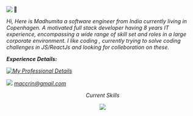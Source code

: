   
   <a href="https://www.codewars.com/users/maccrin" target="_blank"><img align="left" src="https://www.codewars.com/users/maccrin/badges/small" /></a> 
   
   
   
   👋 <p><em>Hi, Here is Madhumita a software engineer from India currently living in Copenhagen.
    A motivated full stack developer  having  8 years IT  experience, encompassing a wide range of skill set and roles in a large corporate environment.
    I like  coding , currently trying to solve coding challenges in JS/ReactJs and looking for colleboration on these.<em/><p/>
    
   
  
  
  
 
  
  
  
  <p><strong>Experience Details:</strong></p>
  
  [![My Professional Details](https://skillicons.dev/icons?i=linkedin&theme=light)](https://www.linkedin.com/in/webdevelopmentmadhumita/)
   
   
  
 
 
 <a href="mailto:maccrin@gmail.com"><img src="https://img.shields.io/badge/gmail-%23DD0031.svg?&style=for-the-badge&logo=gmail&logoColor=white"/></a>        [maccrin@gmail.com](mailto:maccrin@gmail.com)

    
                                                               
 <p align="center"><em>Current Skills</em></p>                                                     
   <p align="center">
   <a href="https://skillicons.dev">
   <img src="https://skillicons.dev/icons?i=js,react,nodejs,html,c,cpp,mysql,postman&theme=light&perline=4" />
  </a>
</p>
    
 
   
   
   
   
 
   
  
   
  
  
